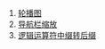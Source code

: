 1. [轮播图](https://lobfly.github.io/JsDemo-personal/%E8%BD%AE%E6%92%AD%E5%9B%BE/%E8%BD%AE%E6%92%AD%E5%9B%BE.html)
2. [导航栏缩放](https://lobfly.github.io/JsDemo-personal/%E9%A1%B6%E9%83%A8%E5%AF%BC%E8%88%AA%E6%A0%8F%E6%BB%9A%E5%8A%A8%E7%BC%A9%E6%94%BE/)
3. [逻辑运算符中缀转后缀](https://lobfly.github.io/JsDemo-personal/逻辑运算中缀转后缀/)


